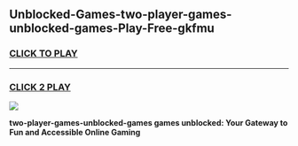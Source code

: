 
## Unblocked-Games-two-player-games-unblocked-games-Play-Free-gkfmu
<h3>
<a href="https://premium76.site?title=two-player-games-unblocked-games&ref=15A">CLICK TO PLAY</a></h3>
<hr>

<h3>
<a href="https://premium76.site?title=two-player-games-unblocked-games&ref=15A">CLICK 2 PLAY</a>
  
</h3>

<a href="https://premium76.site?title=two-player-games-unblocked-games&ref=15A"><img src="https://clearcache.store/games.png"></a>


**two-player-games-unblocked-games games unblocked: Your Gateway to Fun and Accessible Online Gaming**
